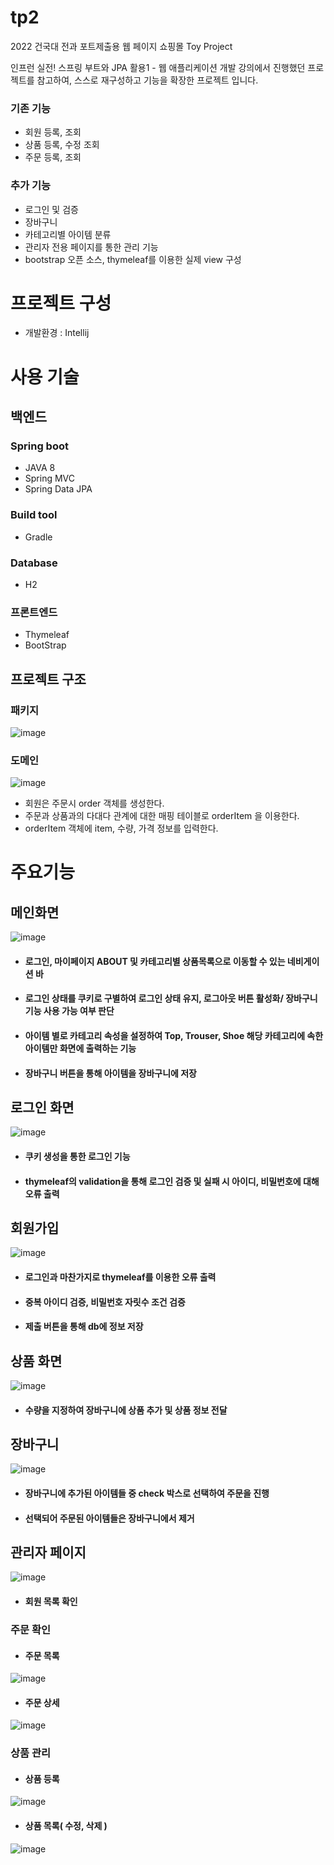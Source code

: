 # tp2
2022 건국대 전과 포트제출용 웹 페이지 쇼핑몰 Toy Project

인프런 실전! 스프링 부트와 JPA 활용1 - 웹 애플리케이션 개발 강의에서 진행했던 프로젝트를 참고하여, 스스로 재구성하고 기능을 확장한 프로젝트 입니다.

### 기존 기능 
 - 회원 등록, 조회
 - 상품 등록, 수정 조회
 - 주문 등록, 조회

### 추가 기능
 - 로그인 및 검증
 - 장바구니
 - 카테고리별 아이템 분류
 - 관리자 전용 페이지를 통한 관리 기능
 - bootstrap 오픈 소스, thymeleaf를 이용한 실제 view 구성

# 프로젝트 구성 
*  개발환경 : Intellij
# 사용 기술
## 백엔드
### Spring boot
* JAVA 8
* Spring MVC
* Spring Data JPA


### Build tool
* Gradle
### Database
* H2

### 프론트엔드
* Thymeleaf
* BootStrap
## 프로젝트 구조
### 패키지 
![image](https://user-images.githubusercontent.com/89298874/149379187-9f0205c8-409b-424a-8e41-3f088084a0cc.png)

### 도메인
![image](https://user-images.githubusercontent.com/89298874/149442537-d48c9e62-ffb3-40f4-9631-e367a37b9836.png)
- 회원은 주문시 order 객체를 생성한다.
- 주문과 상품과의 다대다 관계에 대한 매핑 테이블로 orderItem 을 이용한다.
- orderItem 객체에 item, 수량, 가격 정보를 입력한다. 

# 주요기능
## 메인화면
![image](https://user-images.githubusercontent.com/89298874/149173226-7f3a1e3b-67a3-4c2b-a82b-5f6a3dfd3823.png)
* #### 로그인, 마이페이지 ABOUT 및 카테고리별 상품목록으로 이동할 수 있는 네비게이션 바
* #### 로그인 상태를 쿠키로 구별하여 로그인 상태 유지, 로그아웃 버튼 활성화/ 장바구니 기능 사용 가능 여부 판단
* #### 아이템 별로 카테고리 속성을 설정하여 Top, Trouser, Shoe 해당 카테고리에 속한 아이템만 화면에 출력하는 기능
* #### 장바구니 버튼을 통해 아이템을 장바구니에 저장
## 로그인 화면
![image](https://user-images.githubusercontent.com/89298874/149172043-754be3b7-425c-4337-9db2-e414f83547e1.png)
* #### 쿠키 생성을 통한 로그인 기능
* #### thymeleaf의 validation을 통해 로그인 검증 및 실패 시 아이디, 비밀번호에 대해 오류 출력

## 회원가입
![image](https://user-images.githubusercontent.com/89298874/149177218-6118e911-f044-4b29-bc6d-fd51a8e654e9.png)
* #### 로그인과 마찬가지로 thymeleaf를 이용한 오류 출력
* #### 중복 아이디 검증, 비밀번호 자릿수 조건 검증
* #### 제출 버튼을 통해 db에 정보 저장
## 상품 화면
![image](https://user-images.githubusercontent.com/89298874/149172550-9b858bcc-fcf4-4e56-adb5-ea1222bc9e56.png)
* #### 수량을 지정하여 장바구니에 상품 추가 및 상품 정보 전달
## 장바구니
![image](https://user-images.githubusercontent.com/89298874/149172276-120adb9a-d3fd-4842-8b95-43f4cd526627.png)
* #### 장바구니에 추가된 아이템들 중 check 박스로 선택하여 주문을 진행
* #### 선택되어 주문된 아이템들은 장바구니에서 제거

## 관리자 페이지
![image](https://user-images.githubusercontent.com/89298874/149176030-85b6577f-be01-45c2-98ce-a6bc28a389d3.png)
* #### 회원 목록 확인
### 주문 확인
* #### 주문 목록
 ![image](https://user-images.githubusercontent.com/89298874/149178112-831c1a91-e715-420e-9ea9-7a42bb140071.png)
 * #### 주문 상세
 ![image](https://user-images.githubusercontent.com/89298874/149389225-33aa60ac-bb93-486c-8382-7abf28f9a781.png)

### 상품 관리
* #### 상품 등록
![image](https://user-images.githubusercontent.com/89298874/149178253-2e3ebf0e-cb9b-4490-9cf2-f4c3a1c92f62.png)
* #### 상품 목록( 수정, 삭제 )
![image](https://user-images.githubusercontent.com/89298874/149388996-531c1063-e814-4db1-ab1a-616ff253bfe9.png)




